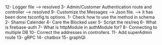 12- Logger file --> resolved
3- Admin/Customer Authentication route and controller --> resolved
9- Customize the Messages --> Json file. --> it has been done tsconfig.ts options.
1- Check how to use the method in schema
2- Shamsi Calender
4- Care the Blocked user
5- Script the res/req
6- What is firebase-auth
7- What is httpModule in authModule for?
8- Connecting to multiple DB
10- Correct the addresses in controllers.
11- Add superAdmin route
13- gRPC
14- chatbox
15- graphQl